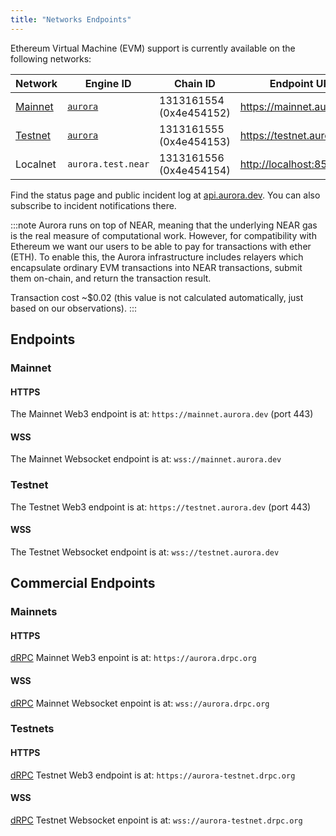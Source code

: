 ```yaml
---
title: "Networks Endpoints"
---
```


Ethereum Virtual Machine (EVM) support is currently available on the
following networks:

<div class="networks-table"></div>

| Network             | Engine ID                  | Chain ID                | Endpoint URL                 |
|---------------------|----------------------------|-------------------------|------------------------------|
| [Mainnet](#mainnet) | [`aurora`][aurora@Mainnet] | 1313161554 (0x4e454152) | <https://mainnet.aurora.dev> |
| [Testnet](#testnet) | [`aurora`][aurora@Testnet] | 1313161555 (0x4e454153) | <https://testnet.aurora.dev> |
| Localnet            | `aurora.test.near`         | 1313161556 (0x4e454154) | <http://localhost:8545>      |

Find the status page and public incident log at
[api.aurora.dev](https://api.aurora.dev).
You can also subscribe to incident notifications there.

:::note
Aurora runs on top of NEAR, meaning that the underlying NEAR gas is the real measure of
computational work. However, for compatibility with Ethereum we want our users to be able to pay for
transactions with ether (ETH). To enable this, the Aurora infrastructure includes relayers which
encapsulate ordinary EVM transactions into NEAR transactions, submit them on-chain, and return the
transaction result.

Transaction cost ~$0.02 (this value is not calculated automatically, just based on our
observations).
:::

## Endpoints

### Mainnet

#### HTTPS

The Mainnet Web3 endpoint is at: `https://mainnet.aurora.dev` (port 443)

#### WSS

The Mainnet Websocket endpoint is at: `wss://mainnet.aurora.dev`

### Testnet

The Testnet Web3 endpoint is at: `https://testnet.aurora.dev` (port 443)

#### WSS

The Testnet Websocket endpoint is at: `wss://testnet.aurora.dev`

[aurora@Mainnet]: https://explorer.near.org/accounts/aurora

[aurora@Testnet]: https://explorer.testnet.near.org/accounts/aurora

## Commercial Endpoints

### Mainnets

#### HTTPS

[dRPC](https://drpc.org/) Mainnet Web3 enpoint is at: `https://aurora.drpc.org` 

#### WSS

[dRPC](https://drpc.org/) Mainnet Websocket enpoint is at: `wss://aurora.drpc.org`

### Testnets

#### HTTPS

[dRPC](https://drpc.org/) Testnet Web3 endpoint is at: `https://aurora-testnet.drpc.org` 

#### WSS

[dRPC](https://drpc.org/) Testnet Websocket enpoint is at: `wss://aurora-testnet.drpc.org`
